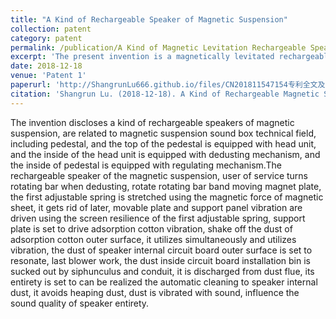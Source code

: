 ```yaml
---
title: "A Kind of Rechargeable Speaker of Magnetic Suspension"
collection: patent
category: patent
permalink: /publication/A Kind of Magnetic Levitation Rechargeable Speaker
excerpt: 'The present invention is a magnetically levitated rechargeable speaker with an automatic dust removal function that cleans up dust through a system of magnetism, vibration and fans to maintain sound quality.'
date: 2018-12-18
venue: 'Patent 1'
paperurl: 'http://ShangrunLu666.github.io/files/CN201811547154专利全文及图片.pdf'
citation: 'Shangrun Lu. (2018-12-18). A Kind of Rechargeable Magnetic Suspension Speaker. CN109379668B [Patent]. 2019-02-22.'
---
```


The invention discloses a kind of rechargeable speakers of magnetic suspension, are related to magnetic suspension sound box technical field, including pedestal, and the top of the pedestal is equipped with head unit, and the inside of the head unit is equipped with dedusting mechanism, and the inside of pedestal is equipped with regulating mechanism.The rechargeable speaker of the magnetic suspension, user of service turns rotating bar when dedusting, rotate rotating bar band moving magnet plate, the first adjustable spring is stretched using the magnetic force of magnetic sheet, it gets rid of later, movable plate and support panel vibration are driven using the screen resilience of the first adjustable spring, support plate is set to drive adsorption cotton vibration, shake off the dust of adsorption cotton outer surface, it utilizes simultaneously and utilizes vibration, the dust of speaker internal circuit board outer surface is set to resonate, last blower work, the dust inside circuit board installation bin is sucked out by siphunculus and conduit, it is discharged from dust flue, its entirety is set to can be realized the automatic cleaning to speaker internal dust, it avoids heaping dust, dust is vibrated with sound, influence the sound quality of speaker entirety.
